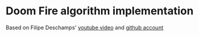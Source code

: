 # Doom Fire algorithm implementation
Based on Filipe Deschamps' [youtube video](https://www.youtube.com/watch?v=fxm8cadCqbs&feature=youtu.be) and [github account](https://github.com/filipedeschamps/doom-fire-algorithm)
